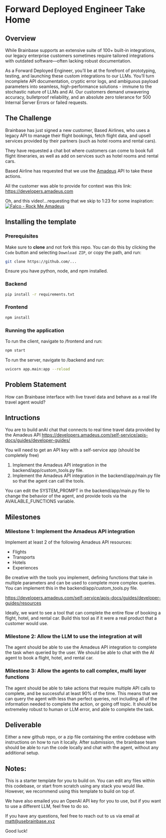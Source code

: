 # Forward Deployed Engineer Take Home

## Overview

While Brainbase supports an extensive suite of 100+ built-in integrations, our legacy enterprise customers sometimes require tailored integrations with outdated software—often lacking robust documentation.

As a Forward Deployed Engineer, you’ll be at the forefront of prototyping, testing, and launching these custom integrations to our LLMs. You’ll turn incomplete API documentation, cryptic error logs, and ambiguous payload parameters into seamless, high-performance solutions - immune to the stochastic nature of LLMs and AI. Our customers demand unwavering accuracy, bulletproof reliability, and an absolute zero tolerance for 500 Internal Server Errors or failed requests.

## The Challenge

Brainbase has just signed a new customer, Based Airlines, who uses a legacy API to manage their flight bookings, fetch flight data, and upsell services provided by their partners (such as hotel rooms and rental cars).  

They have requested a chat bot where customers can come to book full flight itineraries, as well as add on services such as hotel rooms and rental cars.

Based Airline has requested that we use the [Amadeus](https://developers.amadeus.com/) API to take these actions.

All the customer was able to provide for context was this link:
https://developers.amadeus.com

Oh, and this video!...requesting that we skip to 1:23 for some inspiration:
[![Falco - Rock Me Amadeus](https://img.youtube.com/vi/cVikZ8Oe_XA/0.jpg)](https://www.youtube.com/watch?v=cVikZ8Oe_XA)


## Installing the template

### Prerequisites

Make sure to **clone** and not fork this repo. You can do this by clicking the `Code` button and selecting `Download ZIP`, or copy the path, and run:

```bash
git clone https://github.com/...
```

Ensure you have python, node, and npm installed.

### Backend

```bash
pip install -r requirements.txt
```

### Frontend

```bash
npm install
```

### Running the application
To run the client, navigate to /frontend and run:

```bash
npm start
```

To run the server, navigate to /backend and run:

```bash
uvicorn app.main:app --reload
```

## Problem Statement

How can Brainbase interface with live travel data and behave as a real life travel agent would?


## Intructions

You are to build anAI chat that connects to real time travel data provided by the Amadeus API
https://developers.amadeus.com/self-service/apis-docs/guides/developer-guides/

You will need to get an API key with a self-service app (should be completely free)

1. Implement the Amadeus API integration in the backend/app/custom_tools.py file.
2. Implement the Amadeus API integration in the backend/app/main.py file so that the agent can call the tools.

You can edit the SYSTEM_PROMPT in the backend/app/main.py file to change the behavior of the agent, and provide tools via the AVAILABLE_FUNCTIONS variable.


## Milestones

### Milestone 1: Implement the Amadeus API integration
Implement at least 2 of the following Amadeus API resources:
- Flights
- Transports
- Hotels
- Experiences

Be creative with the tools you implement, defining functions that take in multiple parameters and can be used to complete more complex queries. You can implement this in the backend/app/custom_tools.py file.


https://developers.amadeus.com/self-service/apis-docs/guides/developer-guides/resources

Ideally, we want to see a tool that can complete the entire flow of booking a flight, hotel, and rental car. Build this tool as if it were a real product that a customer would use.

### Milestone 2: Allow the LLM to use the integration at will

The agent should be able to use the Amadeus API integration to complete the task when queried by the user. We should be able to chat with the AI agent to book a flight, hotel, and rental car.


### Milestone 3: Allow the agents to call complex, multi layer functions

The agent should be able to take actions that require multiple API calls to complete, and be successful at least 90% of the time. This means that we can query the agent with less than perfect queries, not including all of the information needed to complete the action, or going off topic. It should be extremeley robust to human or LLM error, and able to complete the task.


## Deliverable

Either a new github repo, or a zip file containing the entire codebase with instructions on how to run it locally. After submission, the brainbase team should be able to run the code locally and chat with the agent, without any additional setup.


## Notes:

This is a starter template for you to build on. You can edit any files within this codebase, or start from scratch using any stack you would like. However, we recommend using this template to build on top of. 

We have also emailed you an OpenAI API key for you to use, but if you want to use a different LLM, feel free to do so. 

If you have any questions, feel free to reach out to us via email at matt@usebrainbase.xyz

Good luck!